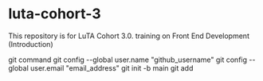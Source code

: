 # luta-cohort-3
This repository is for LuTA Cohort 3.0. training on Front End Development (Introduction)

git command
git config --global user.name "github_username"
git config --global user.email "email_address"
git init -b main
git add